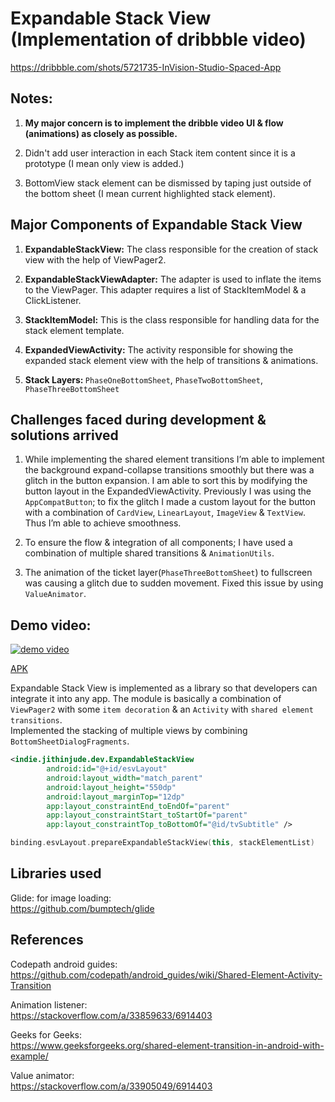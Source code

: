 # Expandable Stack View (Implementation of dribbble video)
https://dribbble.com/shots/5721735-InVision-Studio-Spaced-App

## Notes:

1. <b>My major concern is to implement the dribble video UI & flow (animations) as closely as possible.</b>

2. Didn't add user interaction in each Stack item content since it is a prototype (I mean only view is added.)

3. BottomView stack element can be dismissed by taping just outside of the bottom sheet (I mean current highlighted stack element).

## Major Components of Expandable Stack View

1. <b>ExpandableStackView:</b> The class responsible for the creation of stack view with the help of ViewPager2.

2. <b>ExpandableStackViewAdapter:</b> The adapter is used to inflate the items to the ViewPager. This adapter requires a list of StackItemModel & a ClickListener.

3. <b>StackItemModel:</b> This is the class responsible for handling data for the stack element template.

4. <b>ExpandedViewActivity:</b> The activity responsible for showing the expanded stack element view with the help of transitions & animations.

5. <b>Stack Layers: </b> `PhaseOneBottomSheet`, `PhaseTwoBottomSheet`, `PhaseThreeBottomSheet`

## Challenges faced during development & solutions arrived

1. While implementing the shared element transitions I’m able to implement the background expand-collapse transitions smoothly but there was a glitch in the button expansion. I am able to sort this by modifying the button layout in the ExpandedViewActivity. Previously I was using the `AppCompatButton`; to fix the glitch I made a custom layout for the button with a combination of `CardView`, `LinearLayout`, `ImageView` & `TextView`. Thus I’m able to achieve smoothness.

2. To ensure the flow & integration of all components; I have used a combination of multiple shared transitions</b> & `AnimationUtils`.

3. The animation of the ticket layer(`PhaseThreeBottomSheet`) to fullscreen was causing a glitch due to sudden movement. Fixed this issue by using `ValueAnimator`.

Demo video:
-
[![demo video](https://img.youtube.com/vi/RGbrFVa4TiI/0.jpg)](https://www.youtube.com/watch?v=RGbrFVa4TiI)

[APK](https://drive.google.com/file/d/1W4CXsKe2O7rNN4Tuzu9tvKeRERpAlUQf/view?usp=sharing "link to APK")

Expandable Stack View is implemented as a library so that developers can integrate it into any app. The module is basically a combination of `ViewPager2` with some `item decoration` & an `Activity` with `shared element transitions`.<br>
Implemented the stacking of multiple views by combining `BottomSheetDialogFragments`.

```xml
<indie.jithinjude.dev.ExpandableStackView
        android:id="@+id/esvLayout"
        android:layout_width="match_parent"
        android:layout_height="550dp"
        android:layout_marginTop="12dp"
        app:layout_constraintEnd_toEndOf="parent"
        app:layout_constraintStart_toStartOf="parent"
        app:layout_constraintTop_toBottomOf="@id/tvSubtitle" />
```
```kt
binding.esvLayout.prepareExpandableStackView(this, stackElementList)
```

## Libraries used
Glide: for image loading:<br/>
https://github.com/bumptech/glide

## References
Codepath android guides:<br/>
https://github.com/codepath/android_guides/wiki/Shared-Element-Activity-Transition

Animation listener:<br/>
https://stackoverflow.com/a/33859633/6914403

Geeks for Geeks:<br/>
https://www.geeksforgeeks.org/shared-element-transition-in-android-with-example/

Value animator:<br/>
https://stackoverflow.com/a/33905049/6914403

